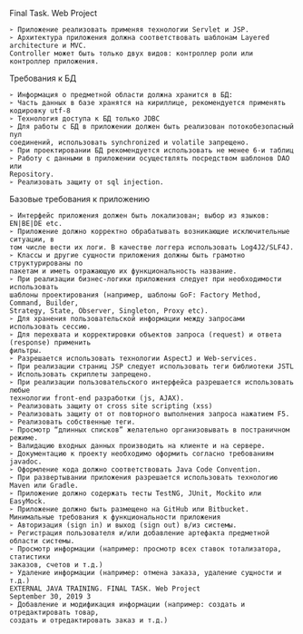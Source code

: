 Final Task. Web Project

    ➢ Приложение реализовать применяя технологии Servlet и JSP.
    ➢ Архитектура приложения должна соответствовать шаблонам Layered architecture и MVC.
    Controller может быть только двух видов: контроллер роли или контроллер приложения.

Требования к БД

    ➢ Информация о предметной области должна хранится в БД:
    ➢ Часть данных в базе хранятся на кириллице, рекомендуется применять кодировку utf-8
    ➢ Технология доступа к БД только JDBC
    ➢ Для работы с БД в приложении должен быть реализован потокобезопасный пул
    соединений, использовать synchronized и volatile запрещено.
    ➢ При проектировании БД рекомендуется использовать не менее 6-и таблиц
    ➢ Работу с данными в приложении осуществлять посредством шаблонов DAO или
    Repository.
    ➢ Реализовать защиту от sql injection.

Базовые требования к приложению

    ➢ Интерфейс приложения должен быть локализован; выбор из языков: EN|BE|DE etc.
    ➢ Приложение должно корректно обрабатывать возникающие исключительные ситуации, в
    том числе вести их логи. В качестве логгера использовать Log4J2/SLF4J.
    ➢ Классы и другие сущности приложения должны быть грамотно структурированы по
    пакетам и иметь отражающую их функциональность название.
    ➢ При реализации бизнес-логики приложения следует при необходимости использовать
    шаблоны проектирования (например, шаблоны GoF: Factory Method, Command, Builder,
    Strategy, State, Observer, Singleton, Proxy etc).
    ➢ Для хранения пользовательской информации между запросами использовать сессию.
    ➢ Для перехвата и корректировки объектов запроса (request) и ответа (response) применить
    фильтры.
    ➢ Разрешается использовать технологии AspectJ и Web-services.
    ➢ При реализации страниц JSP следует использовать теги библиотеки JSTL
    ➢ Использовать скриплеты запрещено.
    ➢ При реализации пользовательского интерфейса разрешается использовать любые
    технологии front-end разработки (js, AJAX).
    ➢ Реализовать защиту от cross site scripting (xss)
    ➢ Реализовать защиту от от повторного выполнения запроса нажатием F5.
    ➢ Реализовать собственные теги.
    ➢ Просмотр “длинных списков” желательно организовывать в постраничном режиме.
    ➢ Валидацию входных данных производить на клиенте и на сервере.
    ➢ Документацию к проекту необходимо оформить согласно требованиям javadoc.
    ➢ Оформление кода должно соответствовать Java Code Convention.
    ➢ При развертывании приложения разрешается использовать технологию Maven или Gradle.
    ➢ Приложение должно содержать тесты TestNG, JUnit, Mockito или EasyMock.
    ➢ Приложение должно быть размещено на GitHub или Bitbucket.
    Минимальные требования к функциональности приложения
    ➢ Авторизация (sign in) и выход (sign out) в/из системы.
    ➢ Регистрация пользователя и/или добавление артефакта предметной области системы.
    ➢ Просмотр информации (например: просмотр всех ставок тотализатора, статистики
    заказов, счетов и т.д.)
    ➢ Удаление информации (например: отмена заказа, удаление сущности и т.д.)
    EXTERNAL JAVA TRAINING. FINAL TASK. Web Project
    September 30, 2019 3
    ➢ Добавление и модификация информации (например: создать и отредактировать товар,
    создать и отредактировать заказ и т.д.)
